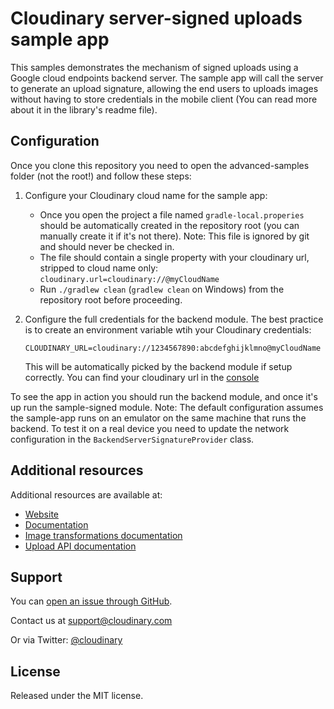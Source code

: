 
Cloudinary server-signed uploads sample app
==========

This samples demonstrates the mechanism of signed uploads using a Google cloud endpoints backend server. The sample app will call the server to generate an upload signature, allowing the end users to uploads images without having to store credentials  in the mobile client (You can read more about it in the library's readme file). 
## Configuration
Once you clone this repository you need to open the advanced-samples folder (not the root!) and follow these steps:
1. Configure your Cloudinary cloud name for the sample app:
    * Once you open the project a file named `gradle-local.properies` should be automatically created in the repository root (you can manually create it if it's not there). Note: This file is ignored by git and should never be checked in. 
    * The file should contain a single property with your cloudinary url, stripped to cloud name only: `cloudinary.url=cloudinary://@myCloudName`
    * Run `./gradlew clean` (`gradlew clean` on Windows) from the repository root before proceeding. 
2. Configure the full credentials for the backend module. The best practice is to create an environment variable wtih your Cloudinary credentials:

    `CLOUDINARY_URL=cloudinary://1234567890:abcdefghijklmno@myCloudName`
    
    This will be automatically picked by the backend module if setup correctly. You can find your cloudinary url in the [console](https://cloudinary.com/console)

To see the app in action you should run the backend module, and once it's up run the sample-signed module. 
Note: The default configuration assumes the sample-app runs on an emulator on the same machine that runs the backend. To test it on a real device you need to update the network configuration in the `BackendServerSignatureProvider` class. 

## Additional resources ##########################################################

Additional resources are available at:

* [Website](http://cloudinary.com)
* [Documentation](http://cloudinary.com/documentation)
* [Image transformations documentation](http://cloudinary.com/documentation/image_transformations)
* [Upload API documentation](http://cloudinary.com/documentation/upload_images)

## Support

You can [open an issue through GitHub](https://github.com/cloudinary/cloudinary_android/issues).

Contact us at [support@cloudinary.com](mailto:support@cloudinary.com)

Or via Twitter: [@cloudinary](https://twitter.com/#!/cloudinary)

## License #######################################################################

Released under the MIT license. 
